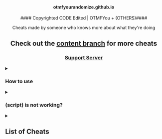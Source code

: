 
<h4 align="center">otmfyourandomize.github.io</h4>


<p align="center">#### Copyrighted CODE Edited | OTMFYou + (OTHERS)####</p>


<p align="center">Cheats made by someone who knows more about what they're doing</p>

<h2 align="center">Check out the <a href="https://github.com/otmfyourandomize">content branch</a> for more cheats</h2>

<h3 align="center"><a href="https://discord.gg/qeyp2WN8QJ">Support Server</a></h3>



<details><summary><h3>How to use</h3></summary>


  There are 3 good methods to using these scripts:

  1. Importing the BlooketCODE.html file, You can check tutorial folder to get it in.

  2. Going to the otmfyourandomize.github.io, choosing a gamemode, then dragging a cheat to your bookmarks bar or clicking 
  one to copy the script ###STILL not DONE###

  3. Copying a script and running it in the inspect element console ###IF you HAVE developer MODE###

</details>




<details><summary><h3>(script) is not working?</h3></summary>


  Make sure you're running it properly, if it still doesn't work and other cheats do, then  use the codes that work at https://github.com/otmfyourandomize/otmfyourandomize.github.io or randomcode.unknownweb.tk

</details>



<details><summary><h2>List of Cheats</h2></summary>

  * [Discord](Code/BlooketJS.js), 
  
  * [GUI](Code/BlooketJS.js), 

  ### [Monster Brawl](Code/BlooketJS.js), 

  * [Double Enemy XP](Code/BlooketCODE.html), 

  * [Half Enemy Speed](Code/BlooketCODE.html), 

  * [Instant Kill](Code/BlooketCODE.html), 

  * [Invincibility](Code/BlooketCODE.html), 

  * [Kill Enemies](Code/BlooketCODE.html), 

  * [Magnet](Code/BlooketCODE.html), 

  * [Max Current Abilities](Code/BlooketCODE.html), 

  * [Next Level](Code/BlooketCODE.html), 

  * [Remove Obstacles](Code/BlooketCODE.html), 

  * [Reset Health](Code/BlooketCODE.html), 

  ### [Cafe](Code/BlooketJS.js), 

  * [Max Items](Code/BlooketCODE.html), 

  * [Remove Customers](Code/BlooketCODE.html), 

  * [Reset Abilities](Code/BlooketCODE.html), 

  * [Set Cash](Code/BlooketCODE.html), 

  * [Stock Food](Code/BlooketCODE.html), 

  ### [Crypto Hack](Code/BlooketJS.js), 

  * [Always Triple](Code/BlooketCODE.html), 

  * [Auto Guess](Code/BlooketCODE.html), 

  * [Choice ESP](Code/BlooketCODE.html), 

  * [Password ESP](Code/BlooketCODE.html), 

  * [Remove Hack](Code/BlooketCODE.html), 

  * [Set Crypto](Code/BlooketCODE.html), 

  * [Set Password](Code/BlooketCODE.html), 

  * [Steal Players Crypto](Code/BlooketCODE.html), 

  ### [Deceptive Dinos](Code/BlooketJS.js), 

  * [Auto Choose](Code/BlooketCODE.html), 

  * [Rock ESP](Code/BlooketCODE.html), 

  * [Set Fossils](Code/BlooketCODE.html), 

  * [Set Multiplier](Code/BlooketCODE.html), 

  * [Stop Cheating](Code/BlooketCODE.html), 

  ### [Tower of Doom](Code/BlooketJS.js), 

  * [Fill Deck](Code/BlooketCODE.html), 

  * [Max Cards](Code/BlooketCODE.html), 

  * [Max Health](Code/BlooketCODE.html), 

  * [Max Stats](Code/BlooketCODE.html), 

  * [Min Enemy](Code/BlooketCODE.html), 

  * [Set Coins](Code/BlooketCODE.html), 

  ### [Factory](Code/BlooketJS.js), 

  * [Choose Blook](Code/BlooketCODE.html), 

  * [Free Upgrades](Code/BlooketCODE.html), 

  * [Max Blooks](Code/BlooketCODE.html), 

  * [Remove Glitches](Code/BlooketCODE.html), 

  * [Send Glitch](Code/BlooketCODE.html), 

  * [Set All Mega Bot](Code/BlooketCODE.html), 

  * [Set Cash](Code/BlooketCODE.html), 

  ### [Fishing Frenzy](Code/BlooketJS.js), 

  * [Frenzy](Code/BlooketCODE.html), 

  * [Remove Distraction](Code/BlooketCODE.html), 

  * [Send Distraction](Code/BlooketCODE.html), 

  * [Set Lure](Code/BlooketCODE.html), 

  * [Set Weight](Code/BlooketCODE.html), 

  ### [Flappy Blook](Code/BlooketJS.js), 

  * [Set Score](Code/BlooketCODE.html), 

  * [Toggle Ghost](Code/BlooketCODE.html), 

  ### [Global](Code/BlooketJS.js), 

  * [Auto Answer](Code/BlooketCODE.html), 

  * [Auto Sell Dupes On Open](Code/BlooketCODE.html), 

  * [Every Answer Correct](Code/BlooketCODE.html), 

  * [Flood Game](Code/BlooketCODE.html), 

  * [Get Daily Rewards](Code/BlooketCODE.html), 

  * [Highlight Answers](Code/BlooketCODE.html), 

  * [Prevent Suspension](Code/BlooketCODE.html), 

  * [Remove Random Name](Code/BlooketCODE.html), 

  * [Sell Cheap Duplicates](Code/BlooketCODE.html), 

  * [Sell Duplicate Blooks](Code/BlooketCODE.html), 

  * [Simulate Pack](Code/BlooketCODE.html), 

  * [Simulate Unlock](Code/BlooketCODE.html), 

  * [Spam Buy Blooks](Code/BlooketCODE.html), 

  * [Unlock Plus Gamemodes](Code/BlooketCODE.html), 

  * [Use Any Blook](Code/BlooketCODE.html), 

  ### [Gold Quest](Code/BlooketJS.js), 

  * [Always Triple](Code/BlooketCODE.html), 

  * [Auto Choose](Code/BlooketCODE.html), 

  * [Chest ESP](Code/BlooketCODE.html), 

  * [Reset All Gold](Code/BlooketCODE.html), 

  * [Reset Players Gold](Code/BlooketCODE.html), 

  * [Set Gold](Code/BlooketCODE.html), 

  * [Swap Gold](Code/BlooketCODE.html), 

  ### [Crazy Kingdom](Code/BlooketJS.js), 

  * [Choice ESP](Code/BlooketCODE.html), 

  * [Choice ESP Loop](Code/BlooketCODE.html), 

  * [Disable Toucan](Code/BlooketCODE.html), 

  * [Max Stats](Code/BlooketCODE.html), 

  * [Set Guests](Code/BlooketCODE.html), 

  * [Skip Guest](Code/BlooketCODE.html), 

  ### [Racing](Code/BlooketJS.js), 

  * [Instant Win](Code/BlooketCODE.html), 

  ### [Battle Royale](Code/BlooketJS.js), 

  * [Auto Answer](Code/BlooketCODE.html), 

  ### [Blook Rush](Code/BlooketJS.js), 

  * [Set Blooks](Code/BlooketCODE.html), 

  * [Set Defense](Code/BlooketCODE.html), 

  ### [Tower Defense](Code/BlooketJS.js), 

  * [Earthquake](Code/BlooketCODE.html), 

  * [Max Towers](Code/BlooketCODE.html), 

  * [Remove Ducks](Code/BlooketCODE.html), 

  * [Remove Enemies](Code/BlooketCODE.html), 

  * [Remove Obsticles](Code/BlooketCODE.html), 

  * [Set Damage](Code/BlooketCODE.html), 

  * [Set Round](Code/BlooketCODE.html), 

  * [Set Tokens](Code/BlooketCODE.html), 

  ### [Tower Defense 2](Code/BlooketJS.js), 

  * [Max Towers](Code/BlooketCODE.html), 

  * [Remove Enemies](Code/BlooketCODE.html), 

  * [Set Coins](Code/BlooketCODE.html), 

  * [Set Health](Code/BlooketCODE.html), 

  * [Set Round](Code/BlooketCODE.html), 

  ### [Santa's Workshop](Code/BlooketJS.js), 

  * [Remove Distractions](Code/BlooketCODE.html), 

  * [Send Distraction](Code/BlooketCODE.html), 

  * [Set Toys](Code/BlooketCODE.html), 

  * [Set Toys Per Question](Code/BlooketCODE.html), 

   * [Swap Toys](Code/BlooketCODE.html), 

</details>

